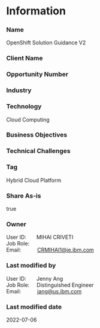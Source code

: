 

# Information

### Name

OpenShift Solution Guidance V2

### Client Name



### Opportunity Number



### Industry






### Technology



Cloud Computing  



### Business Objectives






### Technical Challenges






### Tag



Hybrid Cloud Platform  


### Share As-is

true


### Owner


User ID: &nbsp; &nbsp; &nbsp; MIHAI CRIVETI  
Job Role: &nbsp; &nbsp;   
Email: &nbsp; &nbsp; &nbsp; &nbsp; &nbsp; CRMIHAI1@ie.ibm.com  



### Last modified by


User ID: &nbsp; &nbsp; &nbsp; Jenny Ang  
Job Role: &nbsp; &nbsp; Distinguished Engineer  
Email: &nbsp; &nbsp; &nbsp; &nbsp; &nbsp; jang@us.ibm.com  


### Last modified date

2022-07-06